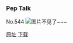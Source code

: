 ### Pep Talk
No.544
![图片不见了~~~](https://imgs.xkcd.com/comics/pep_talk.png)

[原址](https://xkcd.com//544) [下载](https://imgs.xkcd.com/comics/pep_talk.png)

